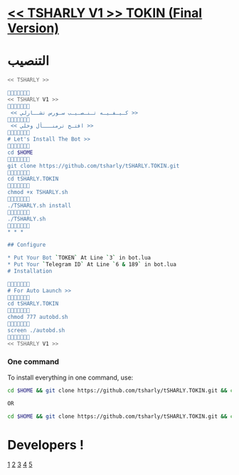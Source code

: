 # [<< TSHARLY V1 >> TOKIN (Final Version)](https://telegram.me/DEVASL)

# التنصيب


```sh
<< TSHARLY >>

🔸➖🔹➖🔸➖🔹
<< TSHARLY V1 >>
🔸➖🔹➖🔸➖🔹
 << كـيـفـيـه تـنـصـيـب سـورس تشــارلي >>
🔸➖🔹➖🔸➖🔹
 << افتـح ترمنـــأل وخلي >>
🔸➖🔹➖🔸➖🔹
# Let's Install The Bot >>
🔸➖🔹➖🔸➖🔹
cd $HOME
🔸➖🔹➖🔸➖🔹
git clone https://github.com/tsharly/tSHARLY.TOKIN.git
🔸➖🔹➖🔸➖🔹
cd tSHARLY.TOKIN
🔸➖🔹➖🔸➖🔹
chmod +x TSHARLY.sh
🔸➖🔹➖🔸➖🔹
./TSHARLY.sh install
🔸➖🔹➖🔸➖🔹
./TSHARLY.sh 
🔸➖🔹➖🔸➖🔹
* * *

## Configure

* Put Your Bot `TOKEN` At Line `3` in bot.lua
* Put Your `Telegram ID` At Line `6 & 189` in bot.lua
# Installation

🔸➖🔹➖🔸➖🔹
# For Auto Launch >>
🔸➖🔹➖🔸➖🔹
cd tSHARLY.TOKIN
🔸➖🔹➖🔸➖🔹
chmod 777 autobd.sh
🔸➖🔹➖🔸➖🔹
screen ./autobd.sh
🔸➖🔹➖🔸➖🔹
<< TSHARLY V1 >>
```
### One command
To install everything in one command, use:
```sh
cd $HOME && git clone https://github.com/tsharly/tSHARLY.TOKIN.git && cd tSHARLY.TOKIN && chmod +x TSHARLY.sh && ./TSHARLY.sh install && ./TSHARLY.sh

OR

cd $HOME && git clone https://github.com/tsharly/tSHARLY.TOKIN.git && cd tSHARLY.TOKIN && chmod +x TSHARLY.sh && ./TSHARLY.sh install && chmod 777 autobd.sh && screen ./autobd.sh
```

# Developers !

[1](#)
[2](https://github.com/moody2020) 
[3](https://github.com/moody2020)
[4](https://github.com/moody2020)
[5](https://github.com/moody2020)
